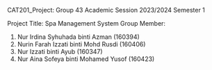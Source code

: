 CAT201_Project: Group 43 Academic Session 2023/2024 Semester 1

Project Title: Spa Management System
Group Member:
1. Nur Irdina Syhuhada binti Azman (160394)
2. Nurin Farah Izzati binti Mohd Rusdi (160406)
3. Nur Izzati binti Ayub (160347)
4. Nur Aina Sofeya binti Mohamed Yusof (160423)
